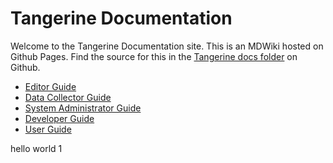 # Tangerine Documentation

Welcome to the Tangerine Documentation site. This is an MDWiki hosted on Github Pages. Find the source for this in the [Tangerine docs folder](https://github.com/Tangerine-Community/Tangerine/tree/master/docs) on Github.

- [Editor Guide](editor/README.md)
- [Data Collector Guide](data-collector/README.md)
- [System Administrator Guide](system-administrator/README.md)
- [Developer Guide](developer/README.md)
- [User Guide](user-guide/README.md)

hello world 1
